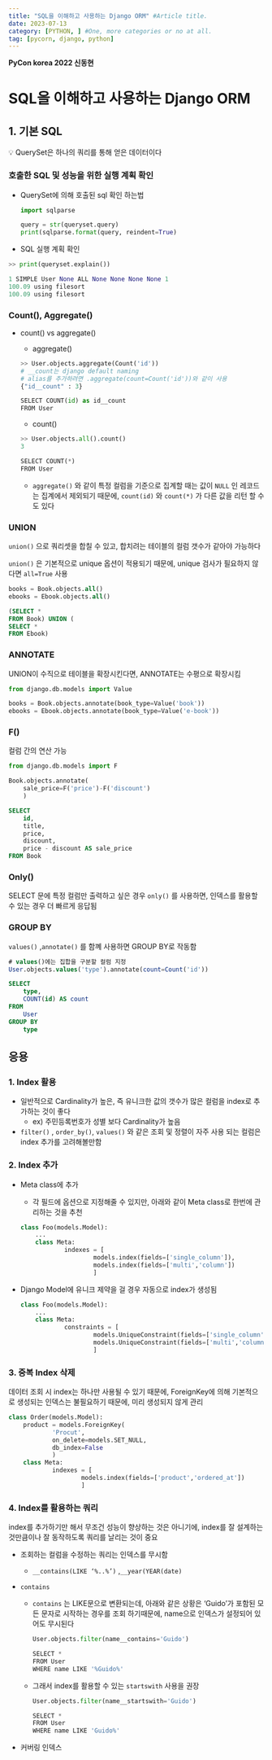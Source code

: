 ```yaml
---
title: "SQL을 이해하고 사용하는 Django ORM" #Article title.
date: 2023-07-13
category: [PYTHON, ] #One, more categories or no at all.
tag: [pycorn, django, python]
---
```


__PyCon korea 2022 신동현__

# SQL을 이해하고 사용하는 Django ORM

## 1. 기본 SQL

<aside>
💡 QuerySet은 하나의 쿼리를 통해 얻은 데이터이다

</aside>

### 호출한 SQL 및 성능을 위한  실행 계획 확인

- QuerySet에 의해 호출된 sql 확인 하는법
    
    ```python
    import sqlparse
    
    query = str(queryset.query)
    print(sqlparse.format(query, reindent=True)
    ```
    
- SQL 실행 계획 확인

```python
>> print(queryset.explain())

1 SIMPLE User None ALL None None None None 1
100.09 using filesort
100.09 using filesort
```

### Count(), Aggregate()

- count() vs aggregate()
    - aggregate()
    
    ```python
    >> User.objects.aggregate(Count('id'))
    # __count는 django default naming
    # alias를 추가하려면 .aggregate(count=Count('id'))와 같이 사용
    {"id__count" : 3}
    
    SELECT COUNT(id) as id__count
    FROM User
    ```
    
    - count()
    
    ```python
    >> User.objects.all().count()
    3
    
    SELECT COUNT(*)
    FROM User
    ```
    
    - `aggregate()` 와 같이 특정 컬럼을 기준으로 집계할 때는 값이 `NULL` 인 레코드는 집계에서 제외되기 때문에, `count(id)` 와 `count(*)` 가 다른 값을 리턴 할 수도 있다

### UNION

`union()` 으로 쿼리셋을 합칠 수 있고, 합치려는 테이블의 컬럼 갯수가 같아야 가능하다

`union()` 은 기본적으로 unique 옵션이 적용되기 때문에, unique 검사가 필요하지 않다면 `all=True` 사용

```sql
books = Book.objects.all()
ebooks = Ebook.objects.all()

(SELECT *
FROM Book) UNION (
SELECT *
FROM Ebook)
```

### ANNOTATE

UNION이 수직으로 테이블을 확장시킨다면, ANNOTATE는 수평으로 확장시킴

```python
from django.db.models import Value

books = Book.objects.annotate(book_type=Value('book'))
ebooks = Ebook.objects.annotate(book_type=Value('e-book'))
```

### F()

컬럼 간의 연산 가능

```python
from django.db.models import F

Book.objects.annotate(
	sale_price=F('price')-F('discount')
	)
```

```sql
SELECT 
	id,
	title,
	price,
	discount,
	price - discount AS sale_price
FROM Book
```

### Only()

SELECT 문에 특정 컬럼만 출력하고 싶은 경우 `only()` 를 사용하면, 인덱스를 활용할 수 있는 경우 더 빠르게 응답됨

### GROUP BY

`values()` ,`annotate()` 를 함꼐 사용하면 GROUP BY로 작동함

```sql
# values()에는 집합을 구분할 컬럼 지정
User.objects.values('type').annotate(count=Count('id'))

SELECT 
	type,
	COUNT(id) AS count
FROM
	User
GROUP BY
	type
```

## 응용

### 1. Index 활용

- 일반적으로 Cardinality가 높은, 즉 유니크한 값의 갯수가 많은 컬럼을 index로 추가하는 것이 좋다
    - ex) 주민등록번호가 성별 보다 Cardinality가 높음
- `filter()` , `order_by()`, `values()` 와 같은 조회 및 정렬이 자주 사용 되는 컬럼은 index 추가를 고려해볼만함

### 2. Index 추가

- Meta class에 추가
    - 각 필드에 옵션으로 지정해줄 수 있지만, 아래와 같이 Meta class로 한번에 관리하는 것을 추천
    
    ```python
    class Foo(models.Model):
    	...
    	class Meta:
    			indexes = [
    					models.index(fields=['single_column']),
    					models.index(fields=['multi','column'])
    					]
    ```
    
- Django Model에 유니크 제약을 걸 경우 자동으로 index가 생성됨
    
    ```python
    class Foo(models.Model):
    	...
    	class Meta:
    			constraints = [
    					models.UniqueConstraint(fields=['single_column']),
    					models.UniqueConstraint(fields=['multi','column'])
    					]
    ```
    

### 3. 중복 Index 삭제

데이터 조회 시 index는 하나만 사용될 수 있기 때문에, ForeignKey에 의해 기본적으로 생성되는 인덱스는 불필요하기 때문에, 미리 생성되지 않게 관리

```python
class Order(models.Model):
	product = models.ForeignKey(
			'Procut',
			on_delete=models.SET_NULL,
			db_index=False
			)
	class Meta:
			indexes = [
					models.index(fields=['product','ordered_at'])
					]

```

### 4. Index를 활용하는 쿼리

index를 추가하기만 해서 무조건 성능이 향상하는 것은 아니기에, index를 잘 설계하는 것만큼이나 잘 동작하도록 쿼리를 날리는 것이 중요

- 조회하는 컬럼을 수정하는 쿼리는 인덱스를 무시함
    - `__contains(LIKE ‘%..%’)` ,`__year(YEAR(date)`
- `contains`
    - `contains` 는 LIKE문으로 변환되는데, 아래와 같은 상황은 ‘Guido’가 포함된 모든 문자로 시작하는 경우를 조회 하기때문에,  name으로 인덱스가 설정되어 있어도 무시된다
        
        ```python
        User.objects.filter(name__contains='Guido')
        
        SELECT *
        FROM User
        WHERE name LIKE '%Guido%'
        ```
        
    - 그래서 index를 활용할 수 있는 `startswith` 사용을 권장
        
        ```python
        User.objects.filter(name__startswith='Guido')
        
        SELECT *
        FROM User
        WHERE name LIKE 'Guido%'
        ```
        
- 커버링 인덱스